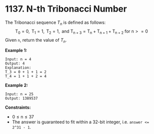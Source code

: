 # 1137. N-th Tribonacci Number

The Tribonacci sequence $T_n$ is defined as follows:
$$
\mathrm{T}_{0}=0, \mathrm{~T}_{1}=1, \mathrm{~T}_{2}=1, \text { and } \mathrm{T}_{\mathrm{n}+3}=\mathrm{T}_{\mathrm{n}}+\mathrm{T}_{\mathrm{n}+1}+\mathrm{T}_{\mathrm{n}+2} \text { for } \mathrm{n}>=0
$$
Given `n`, return the value of $T_n$.

**Example 1:**

```()
Input: n = 4
Output: 4
Explanation:
T_3 = 0 + 1 + 1 = 2
T_4 = 1 + 1 + 2 = 4
```

**Example 2:**

```()
Input: n = 25
Output: 1389537
```

**Constraints:**

- $0 \leqslant \mathrm{n} \leqslant 37$
- The answer is guaranteed to fit within a 32-bit integer, i.e. `answer <= 2^31 - 1`.
